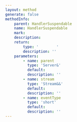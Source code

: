 ```yaml
---
layout: method
generate: false
methodInfo:
    parent: HandlerSuspendable
    name: HandlerSuspendable
    mark:  
    description: 
    return:
        type: '        '
        description: ''
    parameters:
        - name: parent
          type: 'Server&'
          default: 
          description: ''
        - name: stream
          type: 'Stream&&'
          default: 
          description: ''
        - name: eventType
          type: 'short'
          default: 
          description: ''
---
```

